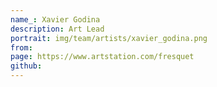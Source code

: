 ```yaml
---
name_: Xavier Godina
description: Art Lead
portrait: img/team/artists/xavier_godina.png
from:
page: https://www.artstation.com/fresquet
github:
---
```

